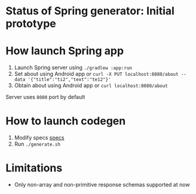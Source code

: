 # Status of Spring generator: Initial prototype

# How launch Spring app
1. Launch Spring server using `./gradlew :app:run`
2. Set about using Android app or `curl -X PUT localhost:8080/about --data '{"title":"ti2","text":"te12"}'`
3. Obtain about using Android app or `curl localhost:8080/about`

Server uses `8080` port by default

# How to launch codegen
1. Modify specs [specs](../specs/specs/client.json)
2. Run `./generate.sh`

# Limitations
- Only non-array and non-primitive response schemas supported at now